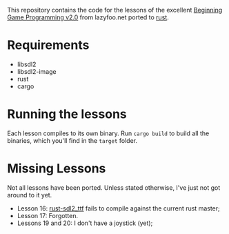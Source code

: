 This repository contains the code for the lessons of the excellent
[Beginning Game Programming v2.0](http://lazyfoo.net/tutorials/SDL/)
from lazyfoo.net ported to [rust](http://www.rust-lang.org/).

# Requirements

* libsdl2
* libsdl2-image
* rust
* cargo

# Running the lessons

Each lesson compiles to its own binary. Run `cargo build` to build all the
binaries, which you'll find in the `target` folder.

# Missing Lessons

Not all lessons have been ported. Unless stated otherwise, I've just not got
around to it yet.

* Lesson 16: [rust-sdl2_ttf](https://github.com/andelf/rust-sdl2_ttf) fails to
  compile against the current rust master;
* Lesson 17: Forgotten.
* Lessons 19 and 20: I don't have a joystick (yet);
